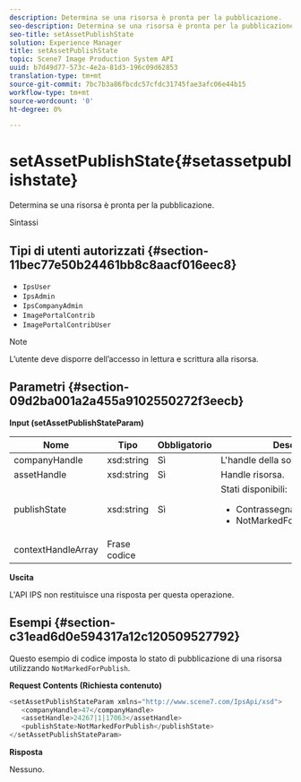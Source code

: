 ```yaml
---
description: Determina se una risorsa è pronta per la pubblicazione.
seo-description: Determina se una risorsa è pronta per la pubblicazione.
seo-title: setAssetPublishState
solution: Experience Manager
title: setAssetPublishState
topic: Scene7 Image Production System API
uuid: b7d49d77-573c-4e2a-81d3-196c09d62853
translation-type: tm+mt
source-git-commit: 7bc7b3a86fbcdc57cfdc31745fae3afc06e44b15
workflow-type: tm+mt
source-wordcount: '0'
ht-degree: 0%

---
```



# setAssetPublishState{#setassetpublishstate}

Determina se una risorsa è pronta per la pubblicazione.

Sintassi

## Tipi di utenti autorizzati {#section-11bec77e50b24461bb8c8aacf016eec8}

* `IpsUser`
* `IpsAdmin`
* `IpsCompanyAdmin`
* `ImagePortalContrib`
* `ImagePortalContribUser`

>[!NOTE]
>
>L’utente deve disporre dell’accesso in lettura e scrittura alla risorsa.

## Parametri {#section-09d2ba001a2a455a9102550272f3eecb}

**Input (setAssetPublishStateParam)**

<table id="table_23CB72BFB8984CDF82D7207E7D82FC43"> 
 <thead> 
  <tr> 
   <th colname="col1" class="entry"> Nome </th> 
   <th colname="col2" class="entry"> Tipo </th> 
   <th colname="col3" class="entry"> Obbligatorio </th> 
   <th colname="col4" class="entry"> Descrizione </th> 
  </tr> 
 </thead>
 <tbody> 
  <tr> 
   <td colname="col1"> <span class="codeph"> <span class="varname"> companyHandle</span> </span> </td> 
   <td colname="col2"> <span class="codeph"> xsd:string</span> </td> 
   <td colname="col3"> Sì </td> 
   <td colname="col4"> L'handle della società. </td> 
  </tr> 
  <tr> 
   <td colname="col1"> <span class="codeph"> <span class="varname"> assetHandle</span> </span> </td> 
   <td colname="col2"> <span class="codeph"> xsd:string</span> </td> 
   <td colname="col3"> Sì </td> 
   <td colname="col4"> Handle risorsa. </td> 
  </tr> 
  <tr> 
   <td colname="col1"> <span class="codeph"> <span class="varname"> publishState</span> </span> </td> 
   <td colname="col2"> <span class="codeph"> xsd:string</span> </td> 
   <td colname="col3"> Sì </td> 
   <td colname="col4">Stati disponibili: 
    <ul id="ul_A2614608DF1E4DB6BF8141D33E59D180"> 
     <li id="li_8C90BFEEE2B14A0184F342018C45EE67"><span class="codeph"> ContrassegnatoPerPubblicazione</span> </li> 
     <li id="li_C4BC12B304DA4763956C3049AF597D06"><span class="codeph"> NotMarkedForPublish</span> </li> 
    </ul> </td> 
  </tr> 
  <tr> 
   <td colname="col1"> <span class="codeph"> <span class="varname"> contextHandleArray</span> </span> </td> 
   <td colname="col2"> <span class="codeph"> Frase codice  </span> </td> 
   <td colname="col3"> </td> 
   <td colname="col4"> </td> 
  </tr> 
 </tbody> 
</table>

**Uscita**

L&#39;API IPS non restituisce una risposta per questa operazione.

## Esempi {#section-c31ead6d0e594317a12c120509527792}

Questo esempio di codice imposta lo stato di pubblicazione di una risorsa utilizzando `NotMarkedForPublish`.

**Request Contents (Richiesta contenuto)**

```java
<setAssetPublishStateParam xmlns="http://www.scene7.com/IpsApi/xsd">
   <companyHandle>47</companyHandle>
   <assetHandle>24267|1|17063</assetHandle>
   <publishState>NotMarkedForPublish</publishState>
</setAssetPublishStateParam>
```

**Risposta**

Nessuno.

